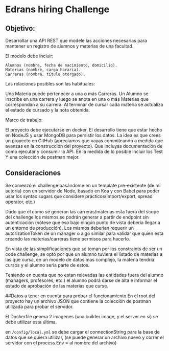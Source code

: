 # Edrans hiring Challenge

## Objetivo:
 Desarrollar una API REST que modele las acciones necesarias para mantener un registro de alumnos y materias de una
 facultad.

El modelo debe incluir:

    Alumnos (nombre, fecha de nacimiento, domicilio). 
    Materias (nombre, carga horaria).
    Carreras (nombre, título otorgado).

Las relaciones posibles son las habituales:
 
Una Materia puede pertenecer a una o más Carreras. 
Un Alumno se inscribe en una carrera y luego se anota en una o más Materias que correspondan a su carrera.
Al terminar de cursar cada materia se actualiza el estado de cursado y la nota obtenida.

Marco de trabajo:

El proyecto debe ejecutarse en docker.
El desarrollo tiene que estar hecho en NodeJS y usar MongoDB para persistir los datos.
La idea es que crees un proyecto en GitHub (apreciamos que vayas commiteando a medida que avanzas en la construcción del
proyecto). Que incluyas documentación de como ejecutar y consumir la API.
En la medida de lo posible incluir los Test
Y una colección de postman mejor.

## Consideraciones

Se comenzó el challenge basándome en un template pre-existente (de mi autoría) con un servidor de Node, basado en Koa y
con Babel para poder usar los syntax sugars que considere prácticos(import/export, spread operator, etc.)

Dado que el como se generan las carreras/materias esta fuera del scope del challenge los mismos se podrán generar a
partir de endpoint sin autenticación (nótese que eso bajo ningún punto de vista debería llegar a un entorno de 
producción). Los mismos deberían requerir un autorizationToken de un manager o algo similar para validar que quien esta 
creando las materias/carreras tiene permisos para hacerlo. 

En vista de las simplificaciones que se toman por los constraints de ser un code challenge, se optó por que un alumno
tuviera el listado de materias a las que cursa, en un modelo de datos mas complejo, la materia tendría cursos y el
alumno sería parte de estos.

Teniendo en cuenta que no estan relevadas las entidades fuera del alumno (managers, profesores, etc.) el alumno podrá
darse de alta e informar el estado de aprobación de las materias que curse.

##Datos a tener en cuenta para probar el funcionamiento
En el root del proyecto hay un archivo JSON que contiene la colección de postman utilizada para probar el servidor.

El Dockerfile genera 2 imagenes (una builder image, y el server en si) se debe utilizar esta última.

en `/config/local.yml` se debe cargar el connectionString para la base de datos que se quiera utilizar, (se puede
generar un archivo nuevo y correr el servidor con el process.Env = al nombre del archivo)
